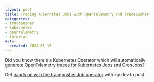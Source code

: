 ```yaml
---
layout: post
title: Tracing Kubernetes Jobs with OpenTelemetry and Tracepusher
categories:
- tracepusher
- kubernetes
- opentelemetry
- tutorial
date:
  created: 2024-01-15
---
```


Did you know there's a Kubernetes Operator which will automatically generate OpenTelemetry traces for Kubernetes Jobs and CronJobs?

<!-- more -->

Get [hands on with the tracepusher Job operator](https://dev.to/agardnerit/automatic-opentelemetry-for-kubernetes-jobs-hands-on-2g2n) with my dev.to post.